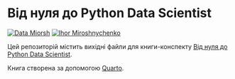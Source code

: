 # Від нуля до Python Data Scientist

[![Data Miorsh](https://img.shields.io/badge/Telegram-2CA5E0?style=for-the-badge&logo=telegram&logoColor=white)](https://t.me/araprof) [![Ihor Miroshnychenko](https://img.shields.io/badge/LinkedIn-0077B5?style=for-the-badge&logo=linkedin&logoColor=white)](https://www.linkedin.com/in/ihormiroshnychenko/) 

Цей репозиторій містить вихідні файли для книги-конспекту [Від нуля до Python Data Scientist](https://aranaur.github.io/py4ds/).

Книга створена за допомогою [Quarto](https://quarto.org/).
